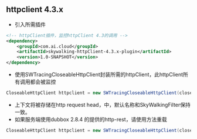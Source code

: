 ## httpclient 4.3.x
- 引入所需插件
```xml
<!-- httpClient插件，监控httpClient 4.3的调用 -->
<dependency>
    <groupId>com.ai.cloud</groupId>
    <artifactId>skywalking-httpClient-4.3.x-plugin</artifactId>
    <version>1.0-SNAPSHOT</version>
</dependency>
```
- 使用SWTracingCloseableHttpClient封装所需的httpClient，此httpClient所有调用都会被监控
```java
CloseableHttpClient httpclient = new SWTracingCloseableHttpClient(closeableHttpClient);
```
- 上下文将被存储在http request head，中，默认名称和SkyWalkingFilter保持一致。
- 如果服务端使用dubbox 2.8.4 的提供的http-rest，请使用方法重载
```java
CloseableHttpClient httpclient = new SWTracingCloseableHttpClient(closeableHttpClient, "Dubbo-Attachments");
```
